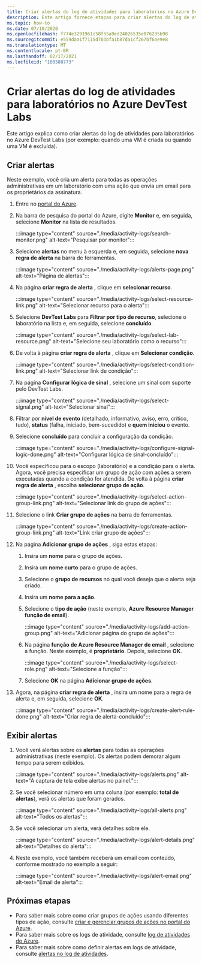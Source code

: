 ```yaml
---
title: Criar alertas do log de atividades para laboratórios no Azure DevTest Labs
description: Este artigo fornece etapas para criar alertas do log de atividades para o laboratório no Azure DevTest Labs.
ms.topic: how-to
ms.date: 07/10/2020
ms.openlocfilehash: f774e3291961c58f55a9ed24026535e076235b98
ms.sourcegitcommit: e559daa1f7115d703bfa1b87da1cf267bf6ae9e8
ms.translationtype: MT
ms.contentlocale: pt-BR
ms.lasthandoff: 02/17/2021
ms.locfileid: "100588773"
---
```

# <a name="create-activity-log-alerts-for-labs-in-azure-devtest-labs"></a>Criar alertas do log de atividades para laboratórios no Azure DevTest Labs
Este artigo explica como criar alertas do log de atividades para laboratórios no Azure DevTest Labs (por exemplo: quando uma VM é criada ou quando uma VM é excluída).

## <a name="create-alerts"></a>Criar alertas
Neste exemplo, você cria um alerta para todas as operações administrativas em um laboratório com uma ação que envia um email para os proprietários da assinatura. 

1. Entre no [portal do Azure](https://portal.azure.com).
1. Na barra de pesquisa do portal do Azure, digite **Monitor** e, em seguida, selecione **Monitor** na lista de resultados. 

    :::image type="content" source="./media/activity-logs/search-monitor.png" alt-text="Pesquisar por monitor":::        
1. Selecione **alertas** no menu à esquerda e, em seguida, selecione **nova regra de alerta** na barra de ferramentas. 

    :::image type="content" source="./media/activity-logs/alerts-page.png" alt-text="Página de alertas":::    
1. Na página **criar regra de alerta** , clique em **selecionar recurso**. 

    :::image type="content" source="./media/activity-logs/select-resource-link.png" alt-text="Selecionar recurso para o alerta":::        
1. Selecione **DevTest Labs** para **Filtrar por tipo de recurso**, selecione o laboratório na lista e, em seguida, selecione **concluído**.

    :::image type="content" source="./media/activity-logs/select-lab-resource.png" alt-text="Selecione seu laboratório como o recurso":::
1. De volta à página **criar regra de alerta** , clique em **Selecionar condição**. 

    :::image type="content" source="./media/activity-logs/select-condition-link.png" alt-text="Selecionar link de condição":::    
1. Na página **Configurar lógica de sinal** , selecione um sinal com suporte pelo DevTest Labs. 

    :::image type="content" source="./media/activity-logs/select-signal.png" alt-text="Selecionar sinal":::
1. Filtrar por **nível de evento** (detalhado, informativo, aviso, erro, crítico, tudo), **status** (falha, iniciado, bem-sucedido) e **quem iniciou** o evento. 
1. Selecione **concluído** para concluir a configuração da condição. 

    :::image type="content" source="./media/activity-logs/configure-signal-logic-done.png" alt-text="Configurar lógica de sinal-concluído":::
1. Você especificou para o escopo (laboratório) e a condição para o alerta. Agora, você precisa especificar um grupo de ação com ações a serem executadas quando a condição for atendida. De volta à página **criar regra de alerta** , escolha **selecionar grupo de ação**. 

    :::image type="content" source="./media/activity-logs/select-action-group-link.png" alt-text="Selecionar link do grupo de ações":::
1. Selecione o link **Criar grupo de ações** na barra de ferramentas. 

    :::image type="content" source="./media/activity-logs/create-action-group-link.png" alt-text="Link criar grupo de ações":::
1. Na página **Adicionar grupo de ações** , siga estas etapas:
    1. Insira um **nome** para o grupo de ações.
    1. Insira um **nome curto** para o grupo de ações. 
    1. Selecione o **grupo de recursos** no qual você deseja que o alerta seja criado. 
    1. Insira um **nome para a ação**. 
    1. Selecione o **tipo de ação** (neste exemplo, **Azure Resource Manager função de email**). 

        :::image type="content" source="./media/activity-logs/add-action-group.png" alt-text="Adicionar página do grupo de ações":::
    1. Na página **função de Azure Resource Manager de email** , selecione a função. Neste exemplo, é **proprietário**. Depois, selecione **OK**. 

        :::image type="content" source="./media/activity-logs/select-role.png" alt-text="Selecione a função":::            
    1. Selecione **OK** na página **Adicionar grupo de ações**. 
1. Agora, na página **criar regra de alerta** , insira um nome para a regra de alerta e, em seguida, selecione **OK**. 

    :::image type="content" source="./media/activity-logs/create-alert-rule-done.png" alt-text="Criar regra de alerta-concluído":::

## <a name="view-alerts"></a>Exibir alertas 
1. Você verá alertas sobre os **alertas** para todas as operações administrativas (neste exemplo). Os alertas podem demorar algum tempo para serem exibidos. 

    :::image type="content" source="./media/activity-logs/alerts.png" alt-text="A captura de tela exibe alertas no painel.":::
1. Se você selecionar número em uma coluna (por exemplo: **total de alertas**), verá os alertas que foram gerados. 

    :::image type="content" source="./media/activity-logs/all-alerts.png" alt-text="Todos os alertas":::
1. Se você selecionar um alerta, verá detalhes sobre ele. 

    :::image type="content" source="./media/activity-logs/alert-details.png" alt-text="Detalhes do alerta":::
1. Neste exemplo, você também receberá um email com conteúdo, conforme mostrado no exemplo a seguir: 

    :::image type="content" source="./media/activity-logs/alert-email.png" alt-text="Email de alerta":::

## <a name="next-steps"></a>Próximas etapas
- Para saber mais sobre como criar grupos de ações usando diferentes tipos de ação, consulte [criar e gerenciar grupos de ações no portal do Azure](../azure-monitor/alerts/action-groups.md).
- Para saber mais sobre os logs de atividade, consulte  [log de atividades do Azure](../azure-monitor/essentials/activity-log.md).
- Para saber mais sobre como definir alertas em logs de atividade, consulte [alertas no log de atividades](../azure-monitor/alerts/activity-log-alerts.md).

